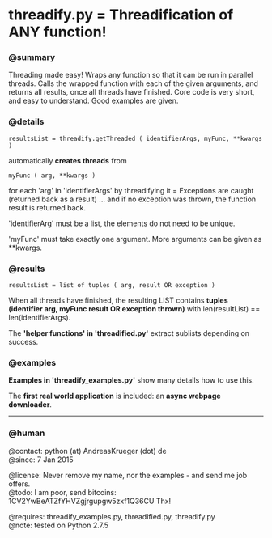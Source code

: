 # threadify.py = Threadification of ANY function!

### @summary 

Threading made easy! Wraps any function so that it can be run in parallel threads. Calls the wrapped function with each of the given arguments, and returns all results, once all threads have finished. Core code is very short, and easy to understand. Good examples are given. 

### @details

    resultsList = threadify.getThreaded ( identifierArgs, myFunc, **kwargs )
    
automatically **creates threads** from 

    myFunc ( arg, **kwargs )

for each 'arg' in 'identifierArgs' by threadifying it = Exceptions are caught (returned back as a result) ... and if no exception was thrown, the function result is returned back. 

'identifierArg' must be a list, the elements do not need to be unique.

'myFunc' must take exactly one argument. More arguments can be given as **kwargs.

### @results 

    resultsList = list of tuples ( arg, result OR exception )

When all threads have finished, the resulting LIST contains **tuples (identifier arg, myFunc result OR exception thrown)** with len(resultList) == len(identifierArgs).

The **'helper functions' in 'threadified.py'** extract sublists depending on success. 

### @examples

**Examples in 'threadify_examples.py'** show many details how to use this.

The **first real world application** is included: an **async webpage downloader**.

- - -

### @human

@contact:  python (at) AndreasKrueger (dot) de  
@since:    7 Jan 2015

@license:  Never remove my name, nor the examples - and send me job offers.  
@todo:     I am poor, send bitcoins: 1CV2YwBeATZfYHVZgjrgupgw5zxf1Q36CU Thx! 

@requires: threadify_examples.py, threadified.py, threadify.py  
@note:     tested on Python 2.7.5


